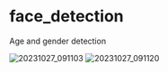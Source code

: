 # face_detection
Age and gender detection


![20231027_091103](https://github.com/ftmeahbn/face_detection/assets/135530398/438a195f-360b-43e8-b88e-617023c76bc6)
![20231027_091120](https://github.com/ftmeahbn/face_detection/assets/135530398/14450f2d-8f98-49f3-9a04-50f30b40f92a)
